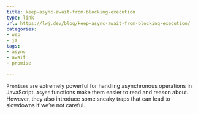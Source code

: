 ```yaml
---
title: keep-async-await-from-blocking-execution
type: link
url: https://lwj.dev/blog/keep-async-await-from-blocking-execution/
categories: 
- web
- js
tags: 
- async
- await
- promise

---
```


`Promises` are extremely powerful for handling asynchronous operations in JavaScript. `Async` functions make them easier to read and reason about. However, they also introduce some sneaky traps that can lead to slowdowns if we’re not careful.

<!--more-->
